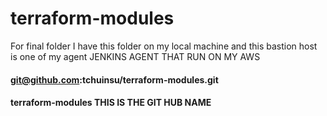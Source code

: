 # terraform-modules
For final folder
I have this folder on my local machine
and this bastion host is one of my agent JENKINS AGENT THAT RUN ON MY AWS  



####   git@github.com:tchuinsu/terraform-modules.git
####   terraform-modules    THIS IS THE  GIT HUB NAME 
